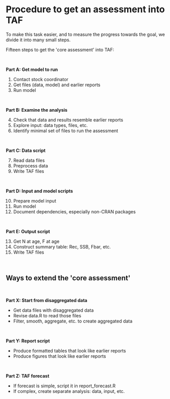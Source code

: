 # Procedure to get an assessment into TAF

To make this task easier, and to measure the progress towards the goal, we
divide it into many small steps.

Fifteen steps to get the 'core assessment' into TAF:

<br>

**Part A: Get model to run**

1. Contact stock coordinator
2. Get files (data, model) and earlier reports
3. Run model

<br>

**Part B: Examine the analysis**

4. Check that data and results resemble earlier reports
5. Explore input: data types, files, etc.
6. Identify minimal set of files to run the assessment

<br>

**Part C: Data script**

7. Read data files
8. Preprocess data
9. Write TAF files

<br>

**Part D: Input and model scripts**

10. Prepare model input
11. Run model
12. Document dependencies, especially non-CRAN packages

<br>

**Part E: Output script**

13. Get N at age, F at age
14. Construct summary table: Rec, SSB, Fbar, etc.
15. Write TAF files

<br>

## Ways to extend the 'core assessment'

<br>

**Part X: Start from disaggregated data**
- Get data files with disaggregated data
- Revise data.R to read those files
- Filter, smooth, aggregate, etc. to create aggregated data

<br>

**Part Y: Report script**
- Produce formatted tables that look like earlier reports
- Produce figures that look like earlier reports

<br>

**Part Z: TAF forecast**
- If forecast is simple, script it in report_forecast.R
- If complex, create separate analysis: data, input, etc.
